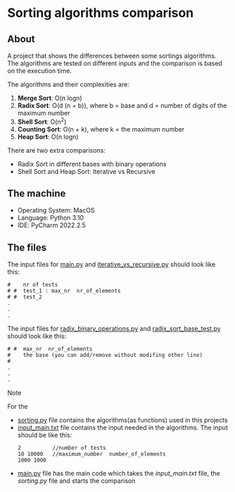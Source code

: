 # Sorting algorithms comparison

## About
A project that shows the differences between some sortings algorithms. The algorithms are tested on different inputs and the comparison is based on the execution time.

The algorithms and their complexities are:
1. **Merge Sort**: O(n logn)
2. **Radix Sort**: O(d (n + b)), where b = base and d = number of digits of the maximum number
3. **Shell Sort**: O(n<sup>2</sup>)
4. **Counting Sort**: O(n + k), where k = the maximum number
5. **Heap Sort**: O(n logn)

There are two extra comparisons:
- Radix Sort in different bases with binary operations
- Shell Sort and Heap Sort: Iterative vs Recursive

## The machine
- Operating System: MacOS
- Language: Python 3.10
- IDE: PyCharm 2022.2.5

## The files

The input files for [main.py](main.py) and [iterative_vs_recursive.py]([iterative_vs_recursive.py) should look like this:
```
#    nr of tests
# #  test_1 : max_nr  nr_of_elements
# #  test_2
.
.
.
```
The input files for [radix_binary_operations.py](radix_binary_operations.py) and [radix_sort_base_test.py](radix_sort_base_test.py) should look like this:
```
# #  max_nr  nr_of_elements
#    the base (you can add/remove without modifing other line)
#
.
.
.
```

>[!NOTE]
>For the  

- [sorting.py](sorting.py) file contains the algorithms(as functions) used in this projects
- [input_main.txt](input_main.txt) file contains the input needed in the algorithms. The input should be like this:
  ```
  2          //number of tests
  10 10000   //maximum_number  number_of_elements
  1000 1000
  ```
- [main.py](main.py) file has the main code which takes the *input_main.txt* file, the *sorting.py* file and starts the comparison


